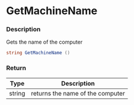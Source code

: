 # GetMachineName

### Description

Gets the name of the computer

```c#
string GetMachineName ()
```

### Return

| Type   | Description                      |
| ------ | -------------------------------- |
| string | returns the name of the computer |
